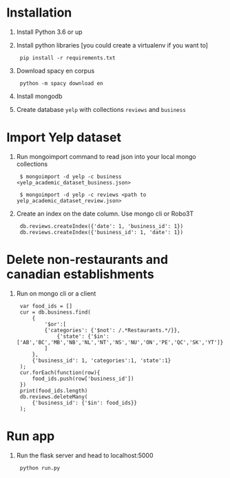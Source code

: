 # Installation

1. Install Python 3.6 or up
2. Install python libraries [you could create a virtualenv if you want to]

        pip install -r requirements.txt

3. Download spacy en corpus

        python -m spacy download en

3. Install mongodb
4. Create database `yelp` with collections `reviews` and `business`

# Import Yelp dataset
1. Run mongoimport command to read json into your local mongo collections

        $ mongoimport -d yelp -c business <yelp_academic_dataset_business.json>

        $ mongoimport -d yelp -c reviews <path to yelp_academic_dataset_review.json>

2. Create an index on the date column. Use mongo cli or Robo3T

        db.reviews.createIndex({'date': 1, 'business_id': 1})
        db.reviews.createIndex({'business_id': 1, 'date': 1})

# Delete non-restaurants and canadian establishments
1. Run on mongo cli or a client
        
        var food_ids = []
        cur = db.business.find(
            {
                '$or':[
                {'categories': {'$not': /.*Restaurants.*/}},
                    {'state': {'$in': ['AB','BC','MB','NB','NL','NT','NS','NU','ON','PE','QC','SK','YT']}}
                ]
            },
            {'business_id': 1, 'categories':1, 'state':1}
        );
        cur.forEach(function(row){
            food_ids.push(row['business_id'])
        })
        print(food_ids.length)
        db.reviews.deleteMany(
            {'business_id': {'$in': food_ids}}
        );

# Run app

1. Run the flask server and head to localhost:5000

        python run.py 

